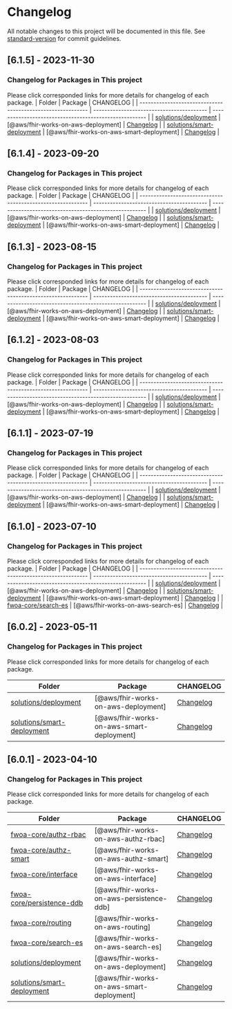 # Changelog

All notable changes to this project will be documented in this file. See [standard-version](https://github.com/conventional-changelog/standard-version) for commit guidelines.

## [6.1.5] - 2023-11-30

### Changelog for Packages in This project

Please click corresponded links for more details for changelog of each package.
| Folder | Package | CHANGELOG |
| ----------------------------------------------------------- | ----------------------------------------- | ------------------------------------------------------ |
| [solutions/deployment](./solutions/deployment/) | [@aws/fhir-works-on-aws-deployment] | [Changelog](./solutions/deployment/CHANGELOG.md) |
| [solutions/smart-deployment](./solutions/smart-deployment/) | [@aws/fhir-works-on-aws-smart-deployment] | [Changelog](./solutions/smart-deployment/CHANGELOG.md) |

## [6.1.4] - 2023-09-20

### Changelog for Packages in This project

Please click corresponded links for more details for changelog of each package.
| Folder | Package | CHANGELOG |
| ----------------------------------------------------------- | ----------------------------------------- | ------------------------------------------------------ |
| [solutions/deployment](./solutions/deployment/) | [@aws/fhir-works-on-aws-deployment] | [Changelog](./solutions/deployment/CHANGELOG.md) |
| [solutions/smart-deployment](./solutions/smart-deployment/) | [@aws/fhir-works-on-aws-smart-deployment] | [Changelog](./solutions/smart-deployment/CHANGELOG.md) |

## [6.1.3] - 2023-08-15

### Changelog for Packages in This project

Please click corresponded links for more details for changelog of each package.
| Folder | Package | CHANGELOG |
| ----------------------------------------------------------- | ----------------------------------------- | ------------------------------------------------------ |
| [solutions/deployment](./solutions/deployment/) | [@aws/fhir-works-on-aws-deployment] | [Changelog](./solutions/deployment/CHANGELOG.md) |
| [solutions/smart-deployment](./solutions/smart-deployment/) | [@aws/fhir-works-on-aws-smart-deployment] | [Changelog](./solutions/smart-deployment/CHANGELOG.md) |

## [6.1.2] - 2023-08-03

### Changelog for Packages in This project

Please click corresponded links for more details for changelog of each package.
| Folder | Package | CHANGELOG |
| ----------------------------------------------------------- | ----------------------------------------- | ------------------------------------------------------ |
| [solutions/deployment](./solutions/deployment/) | [@aws/fhir-works-on-aws-deployment] | [Changelog](./solutions/deployment/CHANGELOG.md) |
| [solutions/smart-deployment](./solutions/smart-deployment/) | [@aws/fhir-works-on-aws-smart-deployment] | [Changelog](./solutions/smart-deployment/CHANGELOG.md) |

## [6.1.1] - 2023-07-19

### Changelog for Packages in This project

Please click corresponded links for more details for changelog of each package.
| Folder | Package | CHANGELOG |
| ----------------------------------------------------------- | ----------------------------------------- | ------------------------------------------------------ |
| [solutions/deployment](./solutions/deployment/) | [@aws/fhir-works-on-aws-deployment] | [Changelog](./solutions/deployment/CHANGELOG.md) |
| [solutions/smart-deployment](./solutions/smart-deployment/) | [@aws/fhir-works-on-aws-smart-deployment] | [Changelog](./solutions/smart-deployment/CHANGELOG.md) |

## [6.1.0] - 2023-07-10

### Changelog for Packages in This project

Please click corresponded links for more details for changelog of each package.
| Folder | Package | CHANGELOG |
| ----------------------------------------------------------- | ----------------------------------------- | ------------------------------------------------------ |
| [solutions/deployment](./solutions/deployment/) | [@aws/fhir-works-on-aws-deployment] | [Changelog](./solutions/deployment/CHANGELOG.md) |
| [solutions/smart-deployment](./solutions/smart-deployment/) | [@aws/fhir-works-on-aws-smart-deployment] | [Changelog](./solutions/smart-deployment/CHANGELOG.md) |
| [fwoa-core/search-es](./fwoa-core/search-es/) | [@aws/fhir-works-on-aws-search-es] | [Changelog](./fwoa-core/search-es/CHANGELOG.md) |

## [6.0.2] - 2023-05-11

### Changelog for Packages in This project

Please click corresponded links for more details for changelog of each package.

| Folder                                                      | Package                                   | CHANGELOG                                              |
| ----------------------------------------------------------- | ----------------------------------------- | ------------------------------------------------------ |
| [solutions/deployment](./solutions/deployment/)             | [@aws/fhir-works-on-aws-deployment]       | [Changelog](./solutions/deployment/CHANGELOG.md)       |
| [solutions/smart-deployment](./solutions/smart-deployment/) | [@aws/fhir-works-on-aws-smart-deployment] | [Changelog](./solutions/smart-deployment/CHANGELOG.md) |

## [6.0.1] - 2023-04-10

### Changelog for Packages in This project

Please click corresponded links for more details for changelog of each package.

| Folder                                                      | Package                                   | CHANGELOG                                              |
| ----------------------------------------------------------- | ----------------------------------------- | ------------------------------------------------------ |
| [fwoa-core/authz-rbac](./fwoa-core/authz-rbac/)             | [@aws/fhir-works-on-aws-authz-rbac]       | [Changelog](./fwoa-core/authz-rbac/CHANGELOG.md)       |
| [fwoa-core/authz-smart](./fwoa-core/authz-smart/)           | [@aws/fhir-works-on-aws-authz-smart]      | [Changelog](./fwoa-core/authz-smart/CHANGELOG.md)      |
| [fwoa-core/interface](./fwoa-core/interface/)               | [@aws/fhir-works-on-aws-interface]        | [Changelog](./fwoa-core/interface/CHANGELOG.md)        |
| [fwoa-core/persistence-ddb](./fwoa-core/persistence-ddb/)   | [@aws/fhir-works-on-aws-persistence-ddb]  | [Changelog](./fwoa-core/persistence-ddb/CHANGELOG.md)  |
| [fwoa-core/routing](./fwoa-core/routing/)                   | [@aws/fhir-works-on-aws-routing]          | [Changelog](./fwoa-core/routing/CHANGELOG.md)          |
| [fwoa-core/search-es](./fwoa-core/search-es/)               | [@aws/fhir-works-on-aws-search-es]        | [Changelog](./fwoa-core/search-es/CHANGELOG.md)        |
| [solutions/deployment](./solutions/deployment/)             | [@aws/fhir-works-on-aws-deployment]       | [Changelog](./solutions/deployment/CHANGELOG.md)       |
| [solutions/smart-deployment](./solutions/smart-deployment/) | [@aws/fhir-works-on-aws-smart-deployment] | [Changelog](./solutions/smart-deployment/CHANGELOG.md) |
